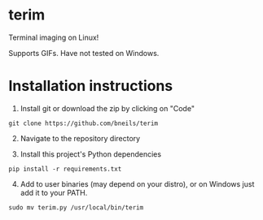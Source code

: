 # terim
Terminal imaging on Linux!

Supports GIFs. Have not tested on Windows.

# Installation instructions
1. Install git or download the zip by clicking on "Code"

`git clone https://github.com/bneils/terim`

2. Navigate to the repository directory

3. Install this project's Python dependencies

`pip install -r requirements.txt`

4. Add to user binaries (may depend on your distro), or on Windows just add it to your PATH.

`sudo mv terim.py /usr/local/bin/terim`
